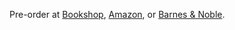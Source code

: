 Pre-order at [Bookshop](https://bookshop.org/p/books/dreamsoak-will-russo/19726617), [Amazon](https://www.amazon.com/Dreamsoak-Will-Russo/dp/1959118080), or [Barnes & Noble](https://www.barnesandnoble.com/w/dreamsoak-will-russo/1143054224).
